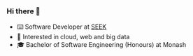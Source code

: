 ### Hi there 👋

 - ⌨️ Software Developer at [SEEK](https://www.seek.com.au/)
 - 🤔 Interested in cloud, web and big data
 - 🎓 Bachelor of Software Engineering (Honours) at Monash


